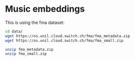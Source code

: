 # Music embeddings

This is using the fma dataset:
```bash
cd data/
wget https://os.unil.cloud.switch.ch/fma/fma_metadata.zip
wget https://os.unil.cloud.switch.ch/fma/fma_small.zip

unzip fma_metadata.zip
unzip fma_small.zip
```
